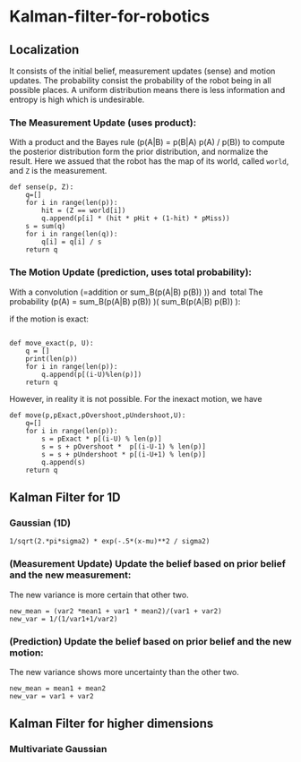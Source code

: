 # Kalman-filter-for-robotics


## Localization
It consists of the initial belief, measurement updates (sense) and motion updates.
The probability consist the probability of the robot being in all possible places. A uniform distribution means there is less information and entropy is high which is undesirable.

### The Measurement Update (uses product):
With a product and the Bayes rule (p(A|B) = p(B|A) p(A) / p(B)) to compute the posterior distribution form the prior distribution, and normalize the result. Here we assued that the robot has the map of its world, called `world`, and `Z` is the measurement.
  ```
  def sense(p, Z):
      q=[]
      for i in range(len(p)):
          hit = (Z == world[i])
          q.append(p[i] * (hit * pHit + (1-hit) * pMiss))
      s = sum(q)
      for i in range(len(q)):
          q[i] = q[i] / s
      return q
  ```


### The Motion Update (prediction, uses total probability):
With a convolution (=addition or sum_B(p(A|B) p(B)) )) and  total The probability (p(A) = sum_B(p(A|B) p(B)) )( sum_B(p(A|B) p(B)) ):

  if the motion is exact:
  ```

  def move_exact(p, U):
      q = []
      print(len(p))
      for i in range(len(p)):
          q.append(p[(i-U)%len(p)])
      return q
  ```
  However, in reality it is not possible. For the inexact motion, we have
  ```
  def move(p,pExact,pOvershoot,pUndershoot,U):
      q=[]
      for i in range(len(p)):
          s = pExact * p[(i-U) % len(p)]
          s = s + pOvershoot *  p[(i-U-1) % len(p)]
          s = s + pUndershoot * p[(i-U+1) % len(p)]
          q.append(s)
      return q
  ```

## Kalman Filter for 1D
### Gaussian (1D)
```
1/sqrt(2.*pi*sigma2) * exp(-.5*(x-mu)**2 / sigma2)
```

### (Measurement Update) Update the belief based on prior belief and the new measurement:
The new variance is more certain that other two.
```
new_mean = (var2 *mean1 + var1 * mean2)/(var1 + var2)
new_var = 1/(1/var1+1/var2)
```
### (Prediction) Update the belief based on prior belief and the new motion:
The new variance shows more uncertainty than the other two.
```
new_mean = mean1 + mean2
new_var = var1 + var2
```
## Kalman Filter for higher dimensions
### Multivariate Gaussian

